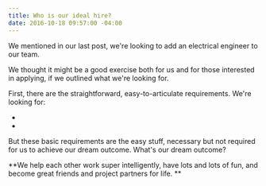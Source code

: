 ```yaml
---
title: Who is our ideal hire?
date: 2016-10-18 09:57:00 -04:00
---
```


We mentioned in our last post, we're looking to add an electrical engineer to our team. 

We thought it might be a good exercise both for us and for those interested in applying, if we outlined what we're looking for. 

First, there are the straightforward, easy-to-articulate requirements. We're looking for:

*  

* 

But these basic requirements are the easy stuff, necessary but not required for us to achieve our dream outcome. What's our dream outcome?

**We help each other work super intelligently, have lots and lots of fun, and become great friends and project partners for life. **